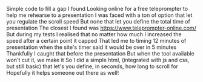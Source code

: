 Simple code to fill a gap I found
Looking online for a free teleprompter to help me rehearse to a presentation I was faced with a ton of option that let you regulate the scroll speed
But none that let you define the total time of presentation
The closest I found was https://www.teleprompter-online.com/
But during my tests I realised that no matter how much I increased the speed after a certain point it capped
That led me to timing 12 minutes of presentation when the site's timer said it would be over in 5 minutes
Thankfully I caught that before the presentation
But when the tool available won't cut it, we make it
So I did a simple html, (integrated with js and css, but still basic) that let's you define, in seconds, how long to scroll for
Hopefully it helps someone out there as well!
